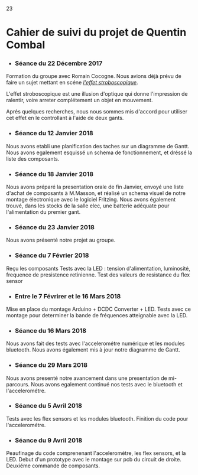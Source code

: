 
23
# Cahier de suivi du projet de Quentin Combal

* ### Séance du 22 Décembre 2017 

Formation du groupe avec Romain Cocogne. Nous avions déjà prévu de faire un sujet mettant en scéne [*l'effet stroboscopique*](https://fr.wikipedia.org/wiki/Effet_stroboscopique).

L'effet stroboscopique est une illusion d'optique qui donne l'impression de ralentir, voire arreter complétement un objet en mouvement.

Aprés quelques recherches, nous nous sommes mis d'accord pour utiliser cet effet en le controllant à l'aide de deux gants.


* ### Séance du 12 Janvier 2018

Nous avons etabli une planification des taches sur un diagramme de Gantt. Nous avons egalement esquissé un schema de fonctionnement, et dréssé la liste des composants. 

* ### Séance du 18 Janvier 2018
Nous avons préparé la presentation orale de fin Janvier, envoyé une liste d'achat de composants à M.Masson, et réalisé un schema visuel de notre montage électronique avec le logiciel Fritzing. 
Nous avons également trouvé, dans les stocks de la salle elec, une batterie adéquate pour l'alimentation du premier gant.    

* ### Séance du 23 Janvier 2018
Nous avons présenté notre projet au groupe. 


* ### Séance du 7 Février 2018
Reçu les composants
Tests avec la LED : tension d'alimentation, luminosité, frequence de presistence retinienne.
Test des valeurs de resistance du flex sensor

* ### Entre le 7 Févrirer et le 16 Mars 2018
Mise en place du montage Arduino + DCDC Converter + LED. Tests avec ce montage pour determiner la bande de fréquences atteignable avec la LED.  


* ### Séance du 16 Mars 2018
Nous avons fait des tests avec l'accelerométre numérique et les modules bluetooth.
Nous avons également mis à jour notre diagramme de Gantt.

* ### Séance du 29 Mars 2018
Nous avons presenté notre avancement dans une presentation de mi-parcours. Nous avons egalement continué nos tests avec le bluetooth et l'accelerométre.

* ### Séance du 5 Avril 2018
Tests avec les flex sensors et les modules bluetooth. Finition du code pour l'accelerométre.

* ### Séance du 9 Avril 2018
Peaufinage du code comprenenant l'accelerométre, les flex sensors, et la LED. Debut d'un prototype avec le montage sur pcb du circuit de droite. Deuxiéme commande de composants.  
